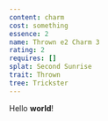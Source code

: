 ```yaml
---
content: charm
cost: something
essence: 2
name: Thrown e2 Charm 3
rating: 2
requires: []
splat: Second Sunrise
trait: Thrown
tree: Trickster
---
```


Hello **world**!
